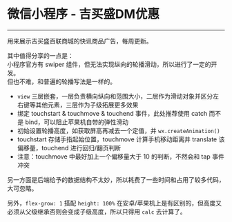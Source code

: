 # 微信小程序 - 吉买盛DM优惠
---

用来展示吉买盛百联商城的快讯商品广告，每周更新。

其中值得分享的一点是：  
小程序官方有 swiper 组件，但无法实现纵向的轮播滑动，所以进行了一定的开发。  
但也不难，和普遍的轮播写法是一样的。

* `view` 三层嵌套，一层负责横向纵向和范围大小，二层作为滑动对象并区分左右键等其他元素，三层作为子级拓展更多效果
* 绑定 touchstart & touchmove & touchend 事件，此处推荐使用 catch 而不是 bind，可以阻止苹果机自带的弹性滑动
* 初始设置轮播高度，如获取屏高再减去一个定值，并 `wx.createAnimation()`
* touchstart 存储手指起始位置，touchmove 计算手机移动距离并 translate 该偏移量，touchend 进行回归/翻页判断
* 注意：touchmove 中最好加上一个偏移量大于 10 的判断，不然会和 tap 事件冲突

另一方面是后端给予的数据结构不太妙，所以耗费了一些时间和占用了较多代码，大可忽略。

另外，`flex-grow: 1` 搭配 `height: 100%` 在安卓/苹果机上是有区别的，但高度又必须从父级继承否则会变成子级高度，所以只得用 `calc` 去计算了。